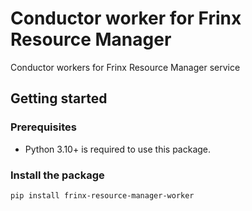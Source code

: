 # Conductor worker for Frinx Resource Manager

Conductor workers for Frinx Resource Manager service

## Getting started

### Prerequisites

- Python 3.10+ is required to use this package.

### Install the package

```bash
pip install frinx-resource-manager-worker
```
